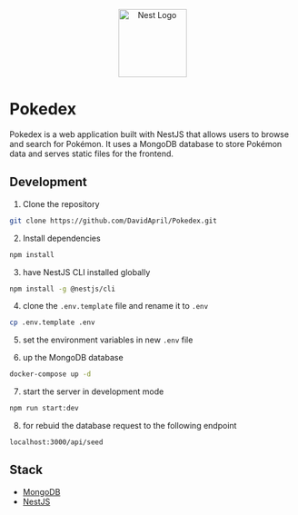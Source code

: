 <p align="center">
  <a href="http://nestjs.com/" target="blank"><img src="https://nestjs.com/img/logo-small.svg" width="120" alt="Nest Logo" /></a>
</p>

# Pokedex

Pokedex is a web application built with NestJS that allows users to browse and search for Pokémon. It uses a MongoDB
database to store Pokémon data and serves static files for the frontend.

## Development

1. Clone the repository

```bash
git clone https://github.com/DavidApril/Pokedex.git
```

2. Install dependencies

```bash
npm install
```

3. have NestJS CLI installed globally

```bash
npm install -g @nestjs/cli
```

4. clone the ```.env.template``` file and rename it to ```.env```

```bash
cp .env.template .env
```

5. set the environment variables in new ```.env``` file


6. up the MongoDB database

```bash
docker-compose up -d
```

7. start the server in development mode

```bash
npm run start:dev
```


8. for rebuid the database request to the following endpoint

```
localhost:3000/api/seed
```


## Stack

* [MongoDB](https://www.mongodb.com/)
* [NestJS](https://nestjs.com/)